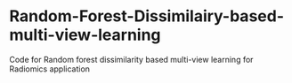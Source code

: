 # Random-Forest-Dissimilairy-based-multi-view-learning
Code for Random forest dissimilarity based multi-view learning for Radiomics application
